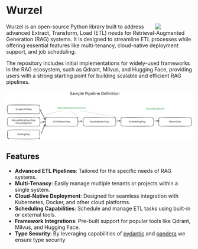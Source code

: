 # Wurzel
<img src=https://raw.githubusercontent.com/telekom/wurzel/main/docs/icon.png width=20% align=right>

Wurzel is an open-source Python library built to address advanced Extract, Transform, Load (ETL) needs for Retrieval-Augmented Generation (RAG) systems. It is designed to streamline ETL processes while offering essential features like multi-tenancy, cloud-native deployment support, and job scheduling.

The repository includes initial implementations for widely-used frameworks in the RAG ecosystem, such as Qdrant, Milvus, and Hugging Face, providing users with a strong starting point for building scalable and efficient RAG pipelines.

![Sample Pipeline](./sample-pipeline.excalidraw.svg)
## Features

- **Advanced ETL Pipelines**: Tailored for the specific needs of RAG systems.
- **Multi-Tenancy**: Easily manage multiple tenants or projects within a single system.
- **Cloud-Native Deployment**: Designed for seamless integration with Kubernetes, Docker, and other cloud platforms.
- **Scheduling Capabilities**: Schedule and manage ETL tasks using built-in or external tools.
- **Framework Integrations**: Pre-built support for popular tools like Qdrant, Milvus, and Hugging Face.
- **Type Security**: By leveraging capabilities of [pydantic](https://docs.pydantic.dev/latest/) and [pandera](https://pandera.readthedocs.io/en/stable/) we ensure type security
